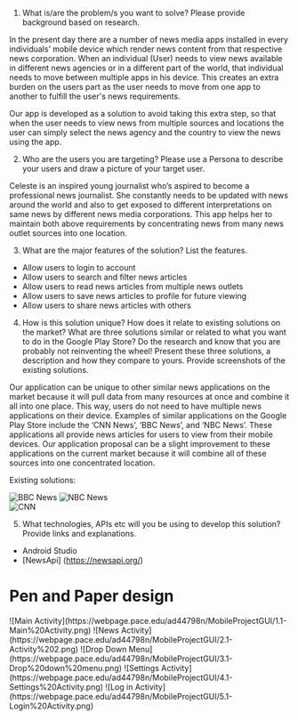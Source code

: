1. What is/are the problem/s you want to solve? Please provide background based on research.

<p>In the present day there are a number of news media apps installed in every individuals’ mobile device which render news content from that respective news corporation. When an individual (User) needs to view news available in different news agencies or in a different part of the world, that individual needs to move between multiple apps in his device. This creates an extra burden on the users part as the user needs to move from one app to another to fulfill the user's news requirements.</p>
<p>Our app is developed as a solution to avoid taking this extra step, so that when the user needs to view news from multiple sources and locations the user can simply select the news agency and the country to view the news using the app.</p> 
 
2. Who are the users you are targeting? Please use a Persona to describe your users and draw a picture of your target user.

<p>Celeste is an inspired young journalist who’s aspired to become a professional news journalist. She constantly needs to be updated with news around the world and also to get exposed to different interpretations on same news by different news media corporations. This app helps her to maintain both above requirements by concentrating news from many news outlet sources into one location.</p>

3. What are the major features of the solution? List the features.
- Allow users to login to account
- Allow users to search and filter news articles 
- Allow users to read news articles from multiple news outlets
- Allow users to save news articles to profile for future viewing
- Allow users to share news articles with others

4. How is this solution unique? How does it relate to existing solutions on the market? What are three solutions similar or related to what you want to do in the Google Play Store? Do the research and know that you are probably not reinventing the wheel! Present these three solutions, a description and how they compare to yours. Provide screenshots of the existing solutions.

<p>Our application can be unique to other similar news applications on the market because it will pull data from many resources at once and combine it all into one place. This way, users do not need to have multiple news applications on their device. Examples of similar applications on the Google Play Store include the ‘CNN News’, ‘BBC News’, and ‘NBC News’. These applications all provide news articles for users to view from their mobile devices. Our application proposal can be a slight improvement to these applications on the current market because it will combine all of these sources into one concentrated location.</p>

Existing solutions:
  
![BBC News](https://i.gyazo.com/731a77bfad3ee10018364194781ad172.png)
![NBC News](https://i.gyazo.com/0596d36ac1e04af6bc914e42faf863e2.png)  
![CNN](https://i.gyazo.com/b1e9c2a25f07160f03557f47b9a99247.png)  
   

5. What technologies, APIs etc will you be using to develop this solution? Provide links and explanations.

- Android Studio
- [NewsApi] (https://newsapi.org/)

<h1>Pen and Paper design </h1>
![Main Activity](https://webpage.pace.edu/ad44798n/MobileProjectGUI/1.1-Main%20Activity.png)
![News Activity](https://webpage.pace.edu/ad44798n/MobileProjectGUI/2.1-Activity%202.png)
![Drop Down Menu](https://webpage.pace.edu/ad44798n/MobileProjectGUI/3.1-Drop%20down%20menu.png)
![Settings Activity](https://webpage.pace.edu/ad44798n/MobileProjectGUI/4.1-Settings%20Activity.png)
![Log in Activity](https://webpage.pace.edu/ad44798n/MobileProjectGUI/5.1-Login%20Activity.png)
